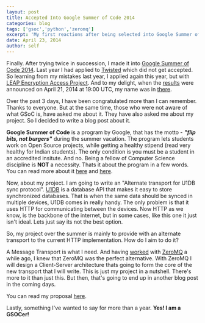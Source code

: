 ```yaml
---
layout: post
title: Accepted Into Google Summer of Code 2014
categories: blog
tags: ['gsoc','python','zeromq']
excerpt: 'My first reactions after being selected into Google Summer of Code, 2014. Also a very brief note about my project for the summer.'
date: April 23, 2014
author: self
---
```


Finally. After trying twice in succession, I made it into [Google Summer of Code 2014](http://www.google-melange.com/gsoc/homepage/google/gsoc2014). Last year I had applied to [Twisted](https://twistedmatrix.com/) which did not get accepted. So learning from my mistakes last year, I applied again this year, but with [LEAP Encryption Access Project](http://leap.se/). And to my delight, when the [results](http://www.google-melange.com/gsoc/projects/list/google/gsoc2014) were announced on April 21, 2014 at 19:00 UTC, my name was in [there](http://www.google-melange.com/gsoc/org2/google/gsoc2014/leap).

Over the past 3 days, I have been congratulated more than I can remember. Thanks to everyone. But at the same time, those who were not aware of what GSoC is, have asked me about it. They have also asked me about my project. So I decided to write a blog post about it.

**Google Summer of Code** is a program by Google, that has the motto - ***"flip bits, not burgers"*** during the summer vacation. The program lets students work on Open Source projects, while getting a healthy stipend (read very healthy for Indian students). The only condition is you must be a student in an accredited insitute. And no. Being a fellow of Computer Science discipline is **NOT** a necessity. Thats it about the program in a few words. You can read more about it [here](http://www.google-melange.com/gsoc/document/show/gsoc_program/google/gsoc2014/about_page) and [here](http://www.google-melange.com/gsoc/document/show/gsoc_program/google/gsoc2014/help_page). 

Now, about my project. I am going to write an "Alternate transport for U1DB sync protocol". [U1DB](https://one.ubuntu.com/developer/data/u1db/index) is a database API that makes it easy to store synchronized databases. That is when the same data should be synced in multiple devices, U1DB comes in really handy. The only problem is that it uses HTTP for communicating between the devices. Now HTTP as we know, is the backbone of the internet, but in some cases, like this one it just isn't ideal. Lets just say its not the best option. 

So, my project over the summer is mainly to provide with an alternate transport to the current HTTP implementation. How do I aim to do it? 

A Message Transport is what I need. And having [worked](http://github.com/indradhanush/file-collection-server) with [ZeroMQ](http://zeromq.org/) a while ago, I knew that ZeroMQ was the perfect alternative. With ZeroMQ I will design a Client-Server architecture thats going to form the core of the new transport that I will write. This is just my project in a nutshell. There's more to it than just this. But then, that's going to end up in another blog post in the coming days.

You can read my proposal [here](http://www.google-melange.com/gsoc/proposal/review/student/google/gsoc2014/indradhanush/5668600916475904). 

Lastly, something I've wanted to say for more than a year. **Yes! I am a GSOCer!**
